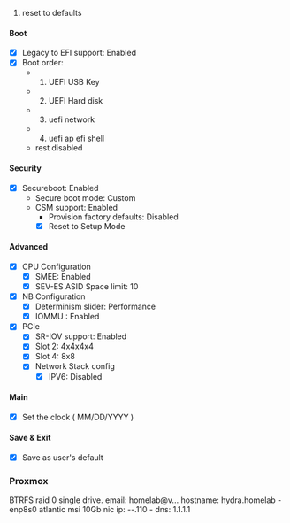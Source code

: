 1. reset to defaults

#### Boot

- [x] Legacy to EFI support: Enabled
- [x] Boot order:
  - 1. UEFI USB Key
  - 2. UEFI Hard disk
  - 3. uefi network
  - 4. uefi ap efi shell
  - rest disabled

#### Security

- [x] Secureboot: Enabled
  - Secure boot mode: Custom
  - CSM support: Enabled
    - Provision factory defaults: Disabled
    - [x] Reset to Setup Mode

#### Advanced

- [x] CPU Configuration
  - [x] SMEE: Enabled
  - [x] SEV-ES ASID Space limit: 10
- [x] NB Configuration
  - [x] Determinism slider: Performance
  - [x] IOMMU : Enabled
- [x] PCIe
  - [x] SR-IOV support: Enabled
  - [x] Slot 2: 4x4x4x4
  - [x] Slot 4: 8x8
  - [x] Network Stack config
    - [x] IPV6: Disabled

#### Main

- [x] Set the clock ( MM/DD/YYYY )

#### Save & Exit

- [x] Save as user's default


### Proxmox

BTRFS raid 0 single drive.
email: homelab@v...
hostname: hydra.homelab - enp8s0 atlantic msi 10Gb nic
ip: --.110 - dns: 1.1.1.1


